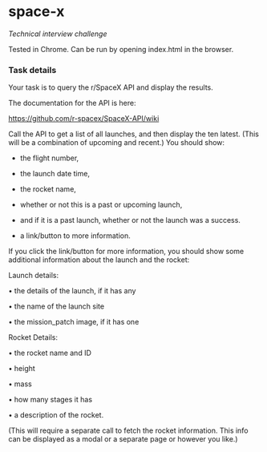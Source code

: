 # space-x

*Technical interview challenge*

Tested in Chrome.  Can be run by opening index.html in the browser.

### Task details

Your task is to query the r/SpaceX API and display the results. 

The documentation for the API is here:

https://github.com/r-spacex/SpaceX-API/wiki

Call the API to get a list of all launches, and then display the ten latest. (This will be a combination of upcoming and recent.) You should show:

* the flight number,

* the launch date time,

* the rocket name,

* whether or not this is a past or upcoming launch,

* and if it is a past launch, whether or not the launch was a success.

* a link/button to more information. 

If you click the link/button for more information, you should show some additional information about the launch and the rocket:

Launch details:

• the details of the launch, if it has any

• the name of the launch site

• the mission_patch image, if it has one

Rocket Details:

• the rocket name and ID

• height

• mass

• how many stages it has

• a description of the rocket.

(This will require a separate call to fetch the rocket information. This info can be displayed as a modal or a separate page or however you like.)
